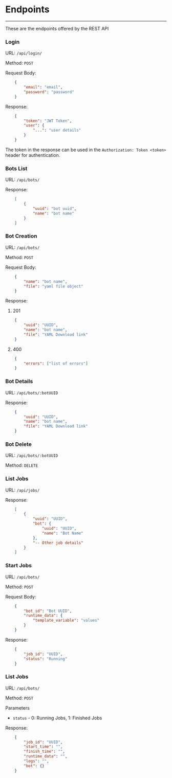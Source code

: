 # Endpoints
-----------

These are the endpoints offered by the REST API

### Login

URL: `/api/login/`

Method: `POST`

Request Body:
```json
    {
        "email": "email",
        "password": "password"
    }
```

Response:
```json
    {
        "token": "JWT Token", 
        "user": {
            "...": "user details"
        }
    }
```

The token in the response can be used in the `Authorization: Token <token>` header for authentication.


### Bots List

URL: `/api/bots/`

Response:
```json
    [
        {
            "uuid": "bot uuid",
            "name": "bot name"
        }
    ]
```

### Bot Creation

URL: `/api/bots/`

Method: `POST`

Request Body:
```json
    {
        "name": "bot name",
        "file": "yaml file object"
    }
```

Response:

1. 201
```json
    {
        "uuid": "UUID",
        "name": "bot name",
        "file": "YAML Download link"
    }
```
2. 400
```json
    {
        "errors": ["list of errors"]
    }
```

### Bot Details

URL: `/api/bots/:botUUID`

Response:
```json
    {
        "uuid": "UUID",
        "name": "bot name",
        "file": "YAML Download link"
    }
```

### Bot Delete

URL: `/api/bots/:botUUID`

Method: `DELETE`

### List Jobs

URL: `/api/jobs/`

Response:
```json
    [
        {
            "uuid": "UUID",
            "bot": {
                "uuid": "UUID",
                "name": "Bot Name"
            },
            "-- Other job details"
        }
    ]
```

### Start Jobs

URL: `/api/bots/`

Method: `POST`

Request Body:
```json
    {
        "bot_id": "Bot UUID",
        "runtime_data": {
            "template_variable": "values"
        }
    }
```

Response:
```json
    {
        "job_id": "UUID",
        "status": "Running"
    }
```

### List Jobs

URL: `/api/bots/`

Method: `POST`

Parameters

- `status` - 0: Running Jobs, 1: Finished Jobs

Response:
```json
    {
        "job_id": "UUID",
        "start_time": "",
        "finish_time": "",
        "runtime_data": "",
        "logs": "",
        "bot": {}
    }
```
